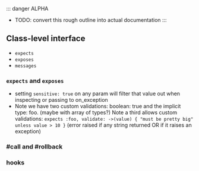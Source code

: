 ::: danger ALPHA
* TODO: convert this rough outline into actual documentation
:::

## Class-level interface

* `expects`
* `exposes`
* `messages`

### `expects` and `exposes`
* setting `sensitive: true` on any param will filter that value out when inspecting or passing to on_exception
* Note we have two custom validations: boolean: true and the implicit type: foo.  (maybe with array of types?)
    Note a third allows custom validations: `expects :foo, validate: ->(value) { "must be pretty big" unless value > 10 }` (error raised if any string returned OR if it raises an exception)

### #call and #rollback

### hooks
